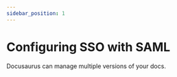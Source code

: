```yaml
---
sidebar_position: 1
---
```


# Configuring SSO with SAML

Docusaurus can manage multiple versions of your docs.